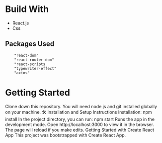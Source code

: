 # Build With
- React.js
- Css
## Packages Used
```
    "react-dom"
    "react-router-dom"
    "react-scripts
    "typewriter-effect"
    "axios"
```
# Getting Started
Clone down this repository. You will need node.js and git installed globally on your machine.
:hammer_and_wrench: Installation and Setup Instructions Installation: npm install
In the project directory, you can run: npm start
Runs the app in the development mode. Open http://localhost:3000 to view it in the browser. The page will reload if you make edits.
Getting Started with Create React App
This project was bootstrapped with Create React App.